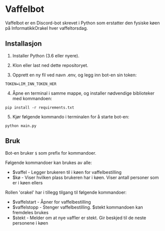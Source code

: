 # Vaffelbot

Vaffelbot er en Discord-bot skrevet i Python som erstatter den fysiske køen på InformatikkOrakel hver vaffeltorsdag.


## Installasjon

1. Installer Python (3.6 eller nyere).

2. Klon eller last ned dette repositoryet.

3. Opprett en ny fil ved navn .env, og legg inn bot-en sin token:
```
TOKEN=LIM_INN_TOKEN_HER
```

4. Åpne en terminal i samme mappe, og installer nødvendige biblioteker med kommandoen:
```
pip install -r requirements.txt
```

5. Kjør følgende kommando i terminalen for å starte bot-en:
```
python main.py
```


## Bruk

Bot-en bruker `$` som prefix for kommandoer.

Følgende kommandoer kan brukes av alle:
* $vaffel - Legger brukeren til i køen for vaffelbestilling
* $kø - Viser hvilken plass brukeren har i køen. Viser antall personer som er i køen ellers

Rollen 'orakel' har i tillegg tilgang til følgende kommandoer:
* $vaffelstart - Åpner for vaffelbestilling
* $vaffelstopp - Stenger vaffelbestilling. $stekt kommandoen kan fremdeles brukes
* $stekt - Melder om at nye vaffler er stekt. Gir beskjed til de neste personene i køen
